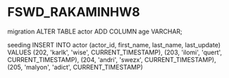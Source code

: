 ﻿# FSWD_RAKAMINHW8
migration 
ALTER TABLE actor
ADD COLUMN age VARCHAR;

seeding
INSERT INTO actor (actor_id, first_name, last_name, last_update)
VALUES (202, 'karlk', 'wise', CURRENT_TIMESTAMP), (203, 'ilomi', 'quert', CURRENT_TIMESTAMP), 
(204, 'andri', 'swezx', CURRENT_TIMESTAMP), (205, 'malyon', 'adict', CURRENT_TIMESTAMP)
